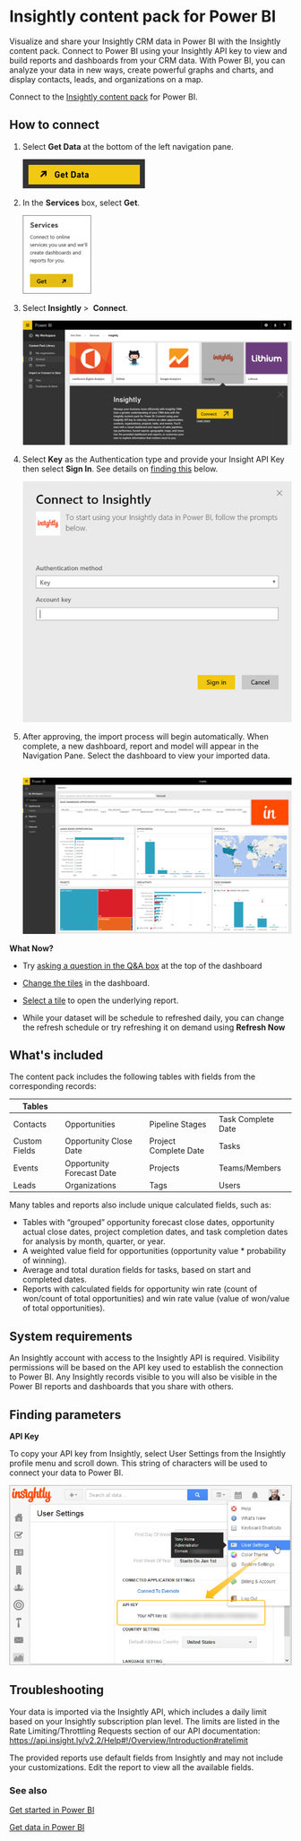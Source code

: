 <properties 
   pageTitle="Insightly content pack"
   description="Insightly content pack for Power BI"
   services="powerbi" 
   documentationCenter="" 
   authors="theresapalmer" 
   manager="mblythe" 
   editor=""
   tags=""/>
 
<tags
   ms.service="powerbi"
   ms.devlang="NA"
   ms.topic="article"
   ms.tgt_pltfrm="NA"
   ms.workload="powerbi"
   ms.date="03/04/2016"
   ms.author="tpalmer"/>
# Insightly content pack for Power&nbsp;BI

Visualize and share your Insightly CRM data in Power BI with the Insightly content pack. Connect to Power BI using your Insightly API key to view and build reports and dashboards from your CRM data. With Power BI, you can analyze your data in new ways, create powerful graphs and charts, and display contacts, leads, and organizations on a map.

Connect to the [Insightly content pack](https://app.powerbi.com/getdata/services/insightly) for Power BI. 

## How to connect

1.  Select **Get Data** at the bottom of the left navigation pane.

	![](media/powerbi-content-pack-insightly/getdata.png)

2.  In the **Services** box, select **Get**.

	![](media/powerbi-content-pack-insightly/services.png)

3.  Select **Insightly** \>  **Connect**.

	![](media/powerbi-content-pack-insightly/connect.png)

4.  Select **Key** as the Authentication type and provide your Insight API Key then select **Sign In**. See details on [finding this](#FindingParams) below.

	![](media/powerbi-content-pack-insightly/creds.png)

5. After approving, the import process will begin automatically. When complete, a new dashboard, report and model will appear in the Navigation Pane. Select the dashboard to view your imported data.

	 ![](media/powerbi-content-pack-insightly/dashboard.png)


**What Now?**

- Try [asking a question in the Q&A box](powerbi-service-q-and-a.md) at the top of the dashboard

- [Change the tiles](powerbi-service-edit-a-tile-in-a-dashboard.md) in the dashboard.

- [Select a tile](powerbi-service-dashboard-tiles.md) to open the underlying report.

- While your dataset will be schedule to refreshed daily, you can change the refresh schedule or try refreshing it on demand using **Refresh Now**

## What's included

The content pack includes the following tables with fields from the corresponding records:

|Tables | | | |
|---|---|---|---|
| Contacts | Opportunities | Pipeline Stages | Task Complete Date |  
|Custom Fields|Opportunity Close Date|Project Complete Date|Tasks|  
|Events|Opportunity Forecast Date|Projects|Teams/Members|  
|Leads|Organizations|Tags|Users|  

Many tables and reports also include unique calculated fields, such as:
- Tables with “grouped” opportunity forecast close dates, opportunity actual close dates, project completion dates, and task completion dates for analysis by month, quarter, or year.  
- A weighted value field for opportunities (opportunity value * probability of winning).  
- Average and total duration fields for tasks, based on start and completed dates.  
- Reports with calculated fields for opportunity win rate (count of won/count of total opportunities) and win rate value (value of won/value of total opportunities).  

## System requirements

An Insightly account with access to the Insightly API is required. Visibility permissions will be based on the API key used to establish the connection to Power BI. Any Insightly records visible to you will also be visible in the Power BI reports and dashboards that you share with others.

## Finding parameters
<a name="FindingParams"></a>

**API Key**

To copy your API key from Insightly, select User Settings from the Insightly profile menu and scroll down. This string of characters will be used to connect your data to Power BI.

![](media/powerbi-content-pack-insightly/findapi.png)

## Troubleshooting

Your data is imported via the Insightly API, which includes a daily limit based on your Insightly subscription plan level. The limits are listed in the Rate Limiting/Throttling Requests section of our API documentation: https://api.insight.ly/v2.2/Help#!/Overview/Introduction#ratelimit

The provided reports use default fields from Insightly and may not include your customizations. Edit the report to view all the available fields.

### See also

[Get started in Power BI](powerbi-service-get-started.md)

[Get data in Power BI](powerbi-service-get-data.md)
